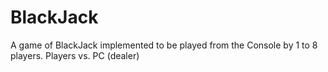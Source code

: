 # BlackJack
A game of BlackJack implemented to be played from the Console by 1 to 8 players.  Players vs. PC (dealer)
